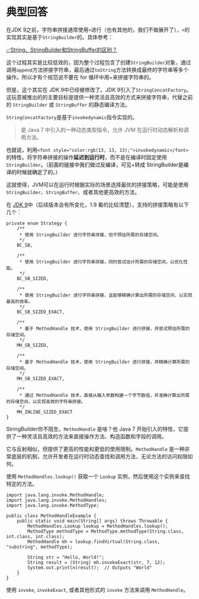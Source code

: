 # 典型回答


在JDK 9之前，字符串拼接通常使用`+`进行（也有其他的，我们不做展开了），`+`的实现其实是基于`StringBuilder`的。具体参考：



[✅String、StringBuilder和StringBuffer的区别？](https://www.yuque.com/hollis666/qyhor6/pg23qhb7rgnuamd1#rBBk1)



这个过程其实是比较低效的，因为整个过程包含了创建`StringBuilder`对象，通过调用`append`方法拼接字符串，最后通过`toString`方法转换成最终的字符串等多个操作。所以才有个规范说不要在 for 循环中用+来拼接字符串的。



但是，这个其实在 JDK 9中已经被修改了。JDK 9引入了`StringConcatFactory`。这玩意被推出的的主要目标是提供一种灵活且高效的方式来拼接字符串，代替之前的 `StringBuilder` 或 `StringBuffer` 的静态编译方法。



`StringConcatFactory`是基于`invokedynamic`指令实现的。

<font style="color:rgb(13, 13, 13);"></font>

> 是 Java 7 中引入的一种动态类型指令，允许 JVM 在运行时动态解析和调用方法。
>

<font style="color:rgb(13, 13, 13);"></font>

<font style="color:rgb(13, 13, 13);">也就说，利用</font>`<font style="color:rgb(13, 13, 13);">invokedynamic</font>`<font style="color:rgb(13, 13, 13);">的特性，</font>将字符串拼接的操作**延迟到运行时**，而不是在编译时固定使用`StringBuilder`<font style="color:rgb(13, 13, 13);">。（前面的链接中我们做过反编译，可见+转成 StringBuilder是编译的时候就确定了的。）</font>



这就使得，JVM可以在运行时根据实际的场景选择最优的拼接策略，可能是使用`StringBuilder`、`StringBuffer`、或者其他更高效的方法。



在 [JDK 9](https://github.com/zxiaofan/JDK/blob/master/JDK1.9/src/java.base/java/lang/invoke/StringConcatFactory.java#L126)中（后续版本会有所变化，1.9 看的比较清楚），支持的拼接策略有以下几个：



```plain
private enum Strategy {
    /**
     * 使用 StringBuilder 进行字符串拼接，但不预估所需的存储空间。
     */
    BC_SB,

    /**
     * 使用 StringBuilder 进行字符串拼接，同时尝试估计所需的存储空间，以优化性能。
     */
    BC_SB_SIZED,

    /**
     * 使用 StringBuilder 进行字符串拼接，且能够精确计算出所需的存储空间，以实现最高的效率。
     */
    BC_SB_SIZED_EXACT,

    /**
     * 基于 MethodHandle 技术，使用 StringBuilder 进行拼接，并尝试预估所需的存储空间。
     */
    MH_SB_SIZED,

    /**
     * 基于 MethodHandle 技术，使用 StringBuilder 进行拼接，并精确计算所需的存储空间。
     */
    MH_SB_SIZED_EXACT,

    /**
     * 通过 MethodHandle 技术，直接从输入参数构建一个字节数组，并准确计算出所需的存储空间，以实现高效的字符串拼接。
     */
    MH_INLINE_SIZED_EXACT
}
```



StringBuilder你不陌生，`MethodHandle` 是啥？他 Java 7 开始引入的特性，它提供了一种灵活且高效的方法来直接操作方法、构造函数和字段的调用。



它与反射相似，但提供了更高的性能和更低的使用限制。`MethodHandle` 是一种非常底层的机制，允许开发者在运行时动态查找和调用方法，无论方法的访问权限如何。



使用 `MethodHandles.lookup()` 获取一个 `Lookup` 实例，然后使用这个实例来查找特定的方法。



```plain
import java.lang.invoke.MethodHandle;
import java.lang.invoke.MethodHandles;
import java.lang.invoke.MethodType;

public class MethodHandleExample {
    public static void main(String[] args) throws Throwable {
        MethodHandles.Lookup lookup = MethodHandles.lookup();
        MethodType methodType = MethodType.methodType(String.class, int.class, int.class);
        MethodHandle mh = lookup.findVirtual(String.class, "substring", methodType);
        
        String str = "Hello, World!";
        String result = (String) mh.invokeExact(str, 7, 12);
        System.out.println(result);  // Outputs "World"
    }
}
```



使用 `invoke`, `invokeExact`, 或者其他形式的 `invoke` 方法来调用 `MethodHandle`。


